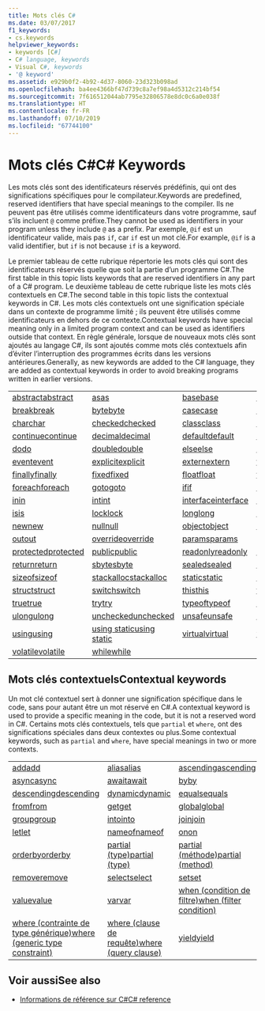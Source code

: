 ```yaml
---
title: Mots clés C#
ms.date: 03/07/2017
f1_keywords:
- cs.keywords
helpviewer_keywords:
- keywords [C#]
- C# language, keywords
- Visual C#, keywords
- '@ keyword'
ms.assetid: e929b0f2-4b92-4d37-8060-23d323b098ad
ms.openlocfilehash: ba4ee4366bf47d739c8a7ef98a4d5312c214bf54
ms.sourcegitcommit: 7f616512044ab7795e32806578e8dc0c6a0e038f
ms.translationtype: HT
ms.contentlocale: fr-FR
ms.lasthandoff: 07/10/2019
ms.locfileid: "67744100"
---
```

# <a name="c-keywords"></a><span data-ttu-id="51268-102">Mots clés C#</span><span class="sxs-lookup"><span data-stu-id="51268-102">C# Keywords</span></span>

<span data-ttu-id="51268-103">Les mots clés sont des identificateurs réservés prédéfinis, qui ont des significations spécifiques pour le compilateur.</span><span class="sxs-lookup"><span data-stu-id="51268-103">Keywords are predefined, reserved identifiers that have special meanings to the compiler.</span></span> <span data-ttu-id="51268-104">Ils ne peuvent pas être utilisés comme identificateurs dans votre programme, sauf s’ils incluent `@` comme préfixe.</span><span class="sxs-lookup"><span data-stu-id="51268-104">They cannot be used as identifiers in your program unless they include `@` as a prefix.</span></span> <span data-ttu-id="51268-105">Par exemple, `@if` est un identificateur valide, mais pas `if`, car `if` est un mot clé.</span><span class="sxs-lookup"><span data-stu-id="51268-105">For example, `@if` is a valid identifier, but `if` is not because `if` is a keyword.</span></span>  
  
 <span data-ttu-id="51268-106">Le premier tableau de cette rubrique répertorie les mots clés qui sont des identificateurs réservés quelle que soit la partie d’un programme C#.</span><span class="sxs-lookup"><span data-stu-id="51268-106">The first table in this topic lists keywords that are reserved identifiers in any part of a C# program.</span></span> <span data-ttu-id="51268-107">Le deuxième tableau de cette rubrique liste les mots clés contextuels en C#.</span><span class="sxs-lookup"><span data-stu-id="51268-107">The second table in this topic lists the contextual keywords in C#.</span></span> <span data-ttu-id="51268-108">Les mots clés contextuels ont une signification spéciale dans un contexte de programme limité ; ils peuvent être utilisés comme identificateurs en dehors de ce contexte.</span><span class="sxs-lookup"><span data-stu-id="51268-108">Contextual keywords have special meaning only in a limited program context and can be used as identifiers outside that context.</span></span> <span data-ttu-id="51268-109">En règle générale, lorsque de nouveaux mots clés sont ajoutés au langage C#, ils sont ajoutés comme mots clés contextuels afin d’éviter l’interruption des programmes écrits dans les versions antérieures.</span><span class="sxs-lookup"><span data-stu-id="51268-109">Generally, as new keywords are added to the C# language, they are added as contextual keywords in order to avoid breaking programs written in earlier versions.</span></span>  
  
|||||  
|---|---|---|---|  
|[<span data-ttu-id="51268-110">abstract</span><span class="sxs-lookup"><span data-stu-id="51268-110">abstract</span></span>](abstract.md)|[<span data-ttu-id="51268-111">as</span><span class="sxs-lookup"><span data-stu-id="51268-111">as</span></span>](../operators/type-testing-and-conversion-operators.md#as-operator)|[<span data-ttu-id="51268-112">base</span><span class="sxs-lookup"><span data-stu-id="51268-112">base</span></span>](base.md)|[<span data-ttu-id="51268-113">bool</span><span class="sxs-lookup"><span data-stu-id="51268-113">bool</span></span>](bool.md)|  
|[<span data-ttu-id="51268-114">break</span><span class="sxs-lookup"><span data-stu-id="51268-114">break</span></span>](break.md)|[<span data-ttu-id="51268-115">byte</span><span class="sxs-lookup"><span data-stu-id="51268-115">byte</span></span>](../builtin-types/integral-numeric-types.md)|[<span data-ttu-id="51268-116">case</span><span class="sxs-lookup"><span data-stu-id="51268-116">case</span></span>](switch.md)|[<span data-ttu-id="51268-117">catch</span><span class="sxs-lookup"><span data-stu-id="51268-117">catch</span></span>](try-catch.md)|  
|[<span data-ttu-id="51268-118">char</span><span class="sxs-lookup"><span data-stu-id="51268-118">char</span></span>](char.md)|[<span data-ttu-id="51268-119">checked</span><span class="sxs-lookup"><span data-stu-id="51268-119">checked</span></span>](checked.md)|[<span data-ttu-id="51268-120">class</span><span class="sxs-lookup"><span data-stu-id="51268-120">class</span></span>](class.md)|[<span data-ttu-id="51268-121">const</span><span class="sxs-lookup"><span data-stu-id="51268-121">const</span></span>](const.md)|  
|[<span data-ttu-id="51268-122">continue</span><span class="sxs-lookup"><span data-stu-id="51268-122">continue</span></span>](continue.md)|[<span data-ttu-id="51268-123">decimal</span><span class="sxs-lookup"><span data-stu-id="51268-123">decimal</span></span>](../builtin-types/floating-point-numeric-types.md)|[<span data-ttu-id="51268-124">default</span><span class="sxs-lookup"><span data-stu-id="51268-124">default</span></span>](default.md)|[<span data-ttu-id="51268-125">delegate</span><span class="sxs-lookup"><span data-stu-id="51268-125">delegate</span></span>](delegate.md)|  
|[<span data-ttu-id="51268-126">do</span><span class="sxs-lookup"><span data-stu-id="51268-126">do</span></span>](do.md)|[<span data-ttu-id="51268-127">double</span><span class="sxs-lookup"><span data-stu-id="51268-127">double</span></span>](../builtin-types/floating-point-numeric-types.md)|[<span data-ttu-id="51268-128">else</span><span class="sxs-lookup"><span data-stu-id="51268-128">else</span></span>](if-else.md)|[<span data-ttu-id="51268-129">enum</span><span class="sxs-lookup"><span data-stu-id="51268-129">enum</span></span>](enum.md)|  
|[<span data-ttu-id="51268-130">event</span><span class="sxs-lookup"><span data-stu-id="51268-130">event</span></span>](event.md)|[<span data-ttu-id="51268-131">explicit</span><span class="sxs-lookup"><span data-stu-id="51268-131">explicit</span></span>](../operators/user-defined-conversion-operators.md)|[<span data-ttu-id="51268-132">extern</span><span class="sxs-lookup"><span data-stu-id="51268-132">extern</span></span>](extern.md)|[<span data-ttu-id="51268-133">false</span><span class="sxs-lookup"><span data-stu-id="51268-133">false</span></span>](false-literal.md)|  
|[<span data-ttu-id="51268-134">finally</span><span class="sxs-lookup"><span data-stu-id="51268-134">finally</span></span>](try-finally.md)|[<span data-ttu-id="51268-135">fixed</span><span class="sxs-lookup"><span data-stu-id="51268-135">fixed</span></span>](fixed-statement.md)|[<span data-ttu-id="51268-136">float</span><span class="sxs-lookup"><span data-stu-id="51268-136">float</span></span>](../builtin-types/floating-point-numeric-types.md)|[<span data-ttu-id="51268-137">for</span><span class="sxs-lookup"><span data-stu-id="51268-137">for</span></span>](for.md)|  
|[<span data-ttu-id="51268-138">foreach</span><span class="sxs-lookup"><span data-stu-id="51268-138">foreach</span></span>](foreach-in.md)|[<span data-ttu-id="51268-139">goto</span><span class="sxs-lookup"><span data-stu-id="51268-139">goto</span></span>](goto.md)|[<span data-ttu-id="51268-140">if</span><span class="sxs-lookup"><span data-stu-id="51268-140">if</span></span>](if-else.md)|[<span data-ttu-id="51268-141">implicit</span><span class="sxs-lookup"><span data-stu-id="51268-141">implicit</span></span>](../operators/user-defined-conversion-operators.md)|  
|[<span data-ttu-id="51268-142">in</span><span class="sxs-lookup"><span data-stu-id="51268-142">in</span></span>](in.md)|[<span data-ttu-id="51268-143">int</span><span class="sxs-lookup"><span data-stu-id="51268-143">int</span></span>](../builtin-types/integral-numeric-types.md)|[<span data-ttu-id="51268-144">interface</span><span class="sxs-lookup"><span data-stu-id="51268-144">interface</span></span>](interface.md)|[<span data-ttu-id="51268-145">internal</span><span class="sxs-lookup"><span data-stu-id="51268-145">internal</span></span>](internal.md)|
|[<span data-ttu-id="51268-146">is</span><span class="sxs-lookup"><span data-stu-id="51268-146">is</span></span>](is.md)|[<span data-ttu-id="51268-147">lock</span><span class="sxs-lookup"><span data-stu-id="51268-147">lock</span></span>](lock-statement.md)|[<span data-ttu-id="51268-148">long</span><span class="sxs-lookup"><span data-stu-id="51268-148">long</span></span>](../builtin-types/integral-numeric-types.md)|[<span data-ttu-id="51268-149">namespace</span><span class="sxs-lookup"><span data-stu-id="51268-149">namespace</span></span>](namespace.md)|
|[<span data-ttu-id="51268-150">new</span><span class="sxs-lookup"><span data-stu-id="51268-150">new</span></span>](../operators/new-operator.md)|[<span data-ttu-id="51268-151">null</span><span class="sxs-lookup"><span data-stu-id="51268-151">null</span></span>](null.md)|[<span data-ttu-id="51268-152">object</span><span class="sxs-lookup"><span data-stu-id="51268-152">object</span></span>](object.md)|[<span data-ttu-id="51268-153">operator</span><span class="sxs-lookup"><span data-stu-id="51268-153">operator</span></span>](../operators/operator-overloading.md)|
|[<span data-ttu-id="51268-154">out</span><span class="sxs-lookup"><span data-stu-id="51268-154">out</span></span>](out.md)|[<span data-ttu-id="51268-155">override</span><span class="sxs-lookup"><span data-stu-id="51268-155">override</span></span>](override.md)|[<span data-ttu-id="51268-156">params</span><span class="sxs-lookup"><span data-stu-id="51268-156">params</span></span>](params.md)|[<span data-ttu-id="51268-157">private</span><span class="sxs-lookup"><span data-stu-id="51268-157">private</span></span>](private.md)|
|[<span data-ttu-id="51268-158">protected</span><span class="sxs-lookup"><span data-stu-id="51268-158">protected</span></span>](protected.md)|[<span data-ttu-id="51268-159">public</span><span class="sxs-lookup"><span data-stu-id="51268-159">public</span></span>](public.md)|[<span data-ttu-id="51268-160">readonly</span><span class="sxs-lookup"><span data-stu-id="51268-160">readonly</span></span>](readonly.md)|[<span data-ttu-id="51268-161">ref</span><span class="sxs-lookup"><span data-stu-id="51268-161">ref</span></span>](ref.md)|
|[<span data-ttu-id="51268-162">return</span><span class="sxs-lookup"><span data-stu-id="51268-162">return</span></span>](return.md)|[<span data-ttu-id="51268-163">sbyte</span><span class="sxs-lookup"><span data-stu-id="51268-163">sbyte</span></span>](../builtin-types/integral-numeric-types.md)|[<span data-ttu-id="51268-164">sealed</span><span class="sxs-lookup"><span data-stu-id="51268-164">sealed</span></span>](sealed.md)|[<span data-ttu-id="51268-165">short</span><span class="sxs-lookup"><span data-stu-id="51268-165">short</span></span>](../builtin-types/integral-numeric-types.md)||
[<span data-ttu-id="51268-166">sizeof</span><span class="sxs-lookup"><span data-stu-id="51268-166">sizeof</span></span>](sizeof.md)|[<span data-ttu-id="51268-167">stackalloc</span><span class="sxs-lookup"><span data-stu-id="51268-167">stackalloc</span></span>](../operators/stackalloc.md)|[<span data-ttu-id="51268-168">static</span><span class="sxs-lookup"><span data-stu-id="51268-168">static</span></span>](static.md)|[<span data-ttu-id="51268-169">string</span><span class="sxs-lookup"><span data-stu-id="51268-169">string</span></span>](string.md)|
|[<span data-ttu-id="51268-170">struct</span><span class="sxs-lookup"><span data-stu-id="51268-170">struct</span></span>](struct.md)|[<span data-ttu-id="51268-171">switch</span><span class="sxs-lookup"><span data-stu-id="51268-171">switch</span></span>](switch.md)|[<span data-ttu-id="51268-172">this</span><span class="sxs-lookup"><span data-stu-id="51268-172">this</span></span>](this.md)|[<span data-ttu-id="51268-173">throw</span><span class="sxs-lookup"><span data-stu-id="51268-173">throw</span></span>](throw.md)|
|[<span data-ttu-id="51268-174">true</span><span class="sxs-lookup"><span data-stu-id="51268-174">true</span></span>](true-literal.md)|[<span data-ttu-id="51268-175">try</span><span class="sxs-lookup"><span data-stu-id="51268-175">try</span></span>](try-catch.md)|[<span data-ttu-id="51268-176">typeof</span><span class="sxs-lookup"><span data-stu-id="51268-176">typeof</span></span>](../operators/type-testing-and-conversion-operators.md#typeof-operator)|[<span data-ttu-id="51268-177">uint</span><span class="sxs-lookup"><span data-stu-id="51268-177">uint</span></span>](../builtin-types/integral-numeric-types.md)|
|[<span data-ttu-id="51268-178">ulong</span><span class="sxs-lookup"><span data-stu-id="51268-178">ulong</span></span>](../builtin-types/integral-numeric-types.md)|[<span data-ttu-id="51268-179">unchecked</span><span class="sxs-lookup"><span data-stu-id="51268-179">unchecked</span></span>](unchecked.md)|[<span data-ttu-id="51268-180">unsafe</span><span class="sxs-lookup"><span data-stu-id="51268-180">unsafe</span></span>](unsafe.md)|[<span data-ttu-id="51268-181">ushort</span><span class="sxs-lookup"><span data-stu-id="51268-181">ushort</span></span>](../builtin-types/integral-numeric-types.md)|
|[<span data-ttu-id="51268-182">using</span><span class="sxs-lookup"><span data-stu-id="51268-182">using</span></span>](using.md)|[<span data-ttu-id="51268-183">using static</span><span class="sxs-lookup"><span data-stu-id="51268-183">using static</span></span>](using-static.md)|[<span data-ttu-id="51268-184">virtual</span><span class="sxs-lookup"><span data-stu-id="51268-184">virtual</span></span>](virtual.md)|[<span data-ttu-id="51268-185">void</span><span class="sxs-lookup"><span data-stu-id="51268-185">void</span></span>](void.md)|
|[<span data-ttu-id="51268-186">volatile</span><span class="sxs-lookup"><span data-stu-id="51268-186">volatile</span></span>](volatile.md)|[<span data-ttu-id="51268-187">while</span><span class="sxs-lookup"><span data-stu-id="51268-187">while</span></span>](while.md)|

## <a name="contextual-keywords"></a><span data-ttu-id="51268-188">Mots clés contextuels</span><span class="sxs-lookup"><span data-stu-id="51268-188">Contextual keywords</span></span>

 <span data-ttu-id="51268-189">Un mot clé contextuel sert à donner une signification spécifique dans le code, sans pour autant être un mot réservé en C#.</span><span class="sxs-lookup"><span data-stu-id="51268-189">A contextual keyword is used to provide a specific meaning in the code, but it is not a reserved word in C#.</span></span> <span data-ttu-id="51268-190">Certains mots clés contextuels, tels que `partial` et `where`, ont des significations spéciales dans deux contextes ou plus.</span><span class="sxs-lookup"><span data-stu-id="51268-190">Some contextual keywords, such as `partial` and `where`, have special meanings in two or more contexts.</span></span>  
  
||||  
|---|---|---|  
|[<span data-ttu-id="51268-191">add</span><span class="sxs-lookup"><span data-stu-id="51268-191">add</span></span>](add.md)|[<span data-ttu-id="51268-192">alias</span><span class="sxs-lookup"><span data-stu-id="51268-192">alias</span></span>](extern-alias.md)|[<span data-ttu-id="51268-193">ascending</span><span class="sxs-lookup"><span data-stu-id="51268-193">ascending</span></span>](ascending.md)|
|[<span data-ttu-id="51268-194">async</span><span class="sxs-lookup"><span data-stu-id="51268-194">async</span></span>](async.md)|[<span data-ttu-id="51268-195">await</span><span class="sxs-lookup"><span data-stu-id="51268-195">await</span></span>](await.md)|[<span data-ttu-id="51268-196">by</span><span class="sxs-lookup"><span data-stu-id="51268-196">by</span></span>](by.md)|
|[<span data-ttu-id="51268-197">descending</span><span class="sxs-lookup"><span data-stu-id="51268-197">descending</span></span>](descending.md)|[<span data-ttu-id="51268-198">dynamic</span><span class="sxs-lookup"><span data-stu-id="51268-198">dynamic</span></span>](dynamic.md)|[<span data-ttu-id="51268-199">equals</span><span class="sxs-lookup"><span data-stu-id="51268-199">equals</span></span>](equals.md)|
|[<span data-ttu-id="51268-200">from</span><span class="sxs-lookup"><span data-stu-id="51268-200">from</span></span>](from-clause.md)|[<span data-ttu-id="51268-201">get</span><span class="sxs-lookup"><span data-stu-id="51268-201">get</span></span>](get.md)|[<span data-ttu-id="51268-202">global</span><span class="sxs-lookup"><span data-stu-id="51268-202">global</span></span>](global.md)|
|[<span data-ttu-id="51268-203">group</span><span class="sxs-lookup"><span data-stu-id="51268-203">group</span></span>](group-clause.md)|[<span data-ttu-id="51268-204">into</span><span class="sxs-lookup"><span data-stu-id="51268-204">into</span></span>](into.md)|[<span data-ttu-id="51268-205">join</span><span class="sxs-lookup"><span data-stu-id="51268-205">join</span></span>](join-clause.md)|
|[<span data-ttu-id="51268-206">let</span><span class="sxs-lookup"><span data-stu-id="51268-206">let</span></span>](let-clause.md)|[<span data-ttu-id="51268-207">nameof</span><span class="sxs-lookup"><span data-stu-id="51268-207">nameof</span></span>](nameof.md)|[<span data-ttu-id="51268-208">on</span><span class="sxs-lookup"><span data-stu-id="51268-208">on</span></span>](on.md)|
|[<span data-ttu-id="51268-209">orderby</span><span class="sxs-lookup"><span data-stu-id="51268-209">orderby</span></span>](orderby-clause.md)|[<span data-ttu-id="51268-210">partial (type)</span><span class="sxs-lookup"><span data-stu-id="51268-210">partial (type)</span></span>](partial-type.md)|[<span data-ttu-id="51268-211">partial (méthode)</span><span class="sxs-lookup"><span data-stu-id="51268-211">partial (method)</span></span>](partial-method.md)|
|[<span data-ttu-id="51268-212">remove</span><span class="sxs-lookup"><span data-stu-id="51268-212">remove</span></span>](remove.md)|[<span data-ttu-id="51268-213">select</span><span class="sxs-lookup"><span data-stu-id="51268-213">select</span></span>](select-clause.md)|[<span data-ttu-id="51268-214">set</span><span class="sxs-lookup"><span data-stu-id="51268-214">set</span></span>](set.md)|
|[<span data-ttu-id="51268-215">value</span><span class="sxs-lookup"><span data-stu-id="51268-215">value</span></span>](value.md)|[<span data-ttu-id="51268-216">var</span><span class="sxs-lookup"><span data-stu-id="51268-216">var</span></span>](var.md)|[<span data-ttu-id="51268-217">when (condition de filtre)</span><span class="sxs-lookup"><span data-stu-id="51268-217">when (filter condition)</span></span>](when.md)|
|[<span data-ttu-id="51268-218">where (contrainte de type générique)</span><span class="sxs-lookup"><span data-stu-id="51268-218">where (generic type constraint)</span></span>](where-generic-type-constraint.md)|[<span data-ttu-id="51268-219">where (clause de requête)</span><span class="sxs-lookup"><span data-stu-id="51268-219">where (query clause)</span></span>](where-clause.md)|[<span data-ttu-id="51268-220">yield</span><span class="sxs-lookup"><span data-stu-id="51268-220">yield</span></span>](yield.md)|
  
## <a name="see-also"></a><span data-ttu-id="51268-221">Voir aussi</span><span class="sxs-lookup"><span data-stu-id="51268-221">See also</span></span>

- [<span data-ttu-id="51268-222">Informations de référence sur C#</span><span class="sxs-lookup"><span data-stu-id="51268-222">C# reference</span></span>](../index.md)
